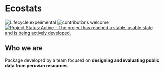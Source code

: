 # **Ecostats**

<!-- badges: start -->


![Lifecycle:experimental](https://img.shields.io/badge/lifecycle-experimental-orange.svg)
![contributions welcome](https://img.shields.io/badge/contributions-welcome-brightgreen.svg?style=flat)
[![Project Status: Active – The project has reached a stable, usable state and is being actively developed.](https://www.repostatus.org/badges/latest/active.svg)](https://www.repostatus.org/#active)

<!-- badges: end -->

## **Who we are**

Package developed by a team focused on **designing and evaluating public data from peruvian resources**. 
